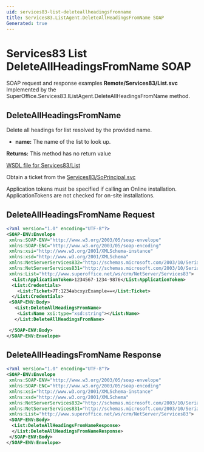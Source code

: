 ```yaml
---
uid: services83-list-deleteallheadingsfromname
title: Services83.ListAgent.DeleteAllHeadingsFromName SOAP
Generated: true
---
```


# Services83 List DeleteAllHeadingsFromName SOAP

SOAP request and response examples **Remote/Services83/List.svc**
Implemented by the <see cref="M:SuperOffice.Services83.IListAgent.DeleteAllHeadingsFromName">SuperOffice.Services83.IListAgent.DeleteAllHeadingsFromName</see> method.

## DeleteAllHeadingsFromName

Delete all headings for list resolved by the provided name.

* **name:** The name of the list to look up.

**Returns:** This method has no return value


[WSDL file for Services83/List](../Services83-List.md)

Obtain a ticket from the [Services83/SoPrincipal.svc](../SoPrincipal/SoPrincipal.md)

Application tokens must be specified if calling an Online installation. ApplicationTokens are not checked for on-site installations.

## DeleteAllHeadingsFromName Request

```xml
<?xml version="1.0" encoding="UTF-8"?>
<SOAP-ENV:Envelope
 xmlns:SOAP-ENV="http://www.w3.org/2003/05/soap-envelope"
 xmlns:SOAP-ENC="http://www.w3.org/2003/05/soap-encoding"
 xmlns:xsi="http://www.w3.org/2001/XMLSchema-instance"
 xmlns:xsd="http://www.w3.org/2001/XMLSchema"
 xmlns:NetServerServices832="http://schemas.microsoft.com/2003/10/Serialization/Arrays"
 xmlns:NetServerServices831="http://schemas.microsoft.com/2003/10/Serialization/"
 xmlns:List="http://www.superoffice.net/ws/crm/NetServer/Services83">
  <List:ApplicationToken>1234567-1234-9876</List:ApplicationToken>
  <List:Credentials>
    <List:Ticket>7T:1234abcxyzExample==</List:Ticket>
  </List:Credentials>
 <SOAP-ENV:Body>
   <List:DeleteAllHeadingsFromName>
    <List:Name xsi:type="xsd:string"></List:Name>
   </List:DeleteAllHeadingsFromName>

 </SOAP-ENV:Body>
</SOAP-ENV:Envelope>

```


## DeleteAllHeadingsFromName Response

```xml
<?xml version="1.0" encoding="UTF-8"?>
<SOAP-ENV:Envelope
 xmlns:SOAP-ENV="http://www.w3.org/2003/05/soap-envelope"
 xmlns:SOAP-ENC="http://www.w3.org/2003/05/soap-encoding"
 xmlns:xsi="http://www.w3.org/2001/XMLSchema-instance"
 xmlns:xsd="http://www.w3.org/2001/XMLSchema"
 xmlns:NetServerServices832="http://schemas.microsoft.com/2003/10/Serialization/Arrays"
 xmlns:NetServerServices831="http://schemas.microsoft.com/2003/10/Serialization/"
 xmlns:List="http://www.superoffice.net/ws/crm/NetServer/Services83">
 <SOAP-ENV:Body>
  <List:DeleteAllHeadingsFromNameResponse>
  </List:DeleteAllHeadingsFromNameResponse>
 </SOAP-ENV:Body>
</SOAP-ENV:Envelope>

```

